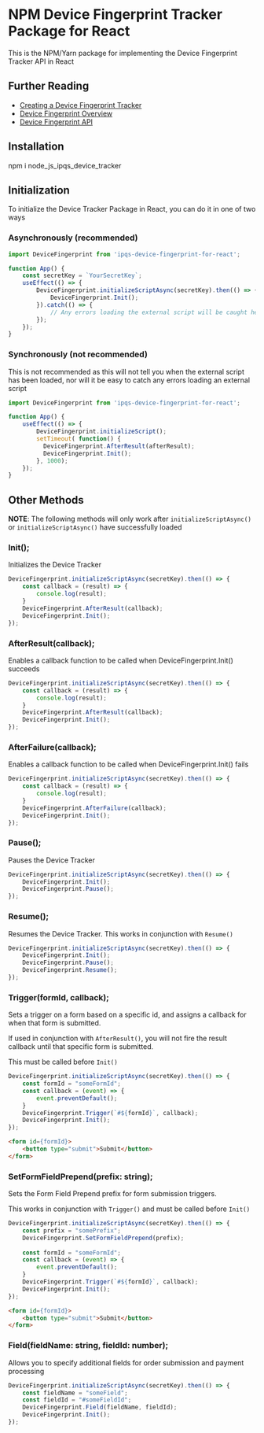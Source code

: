 # NPM Device Fingerprint Tracker Package for React

This is the NPM/Yarn package for implementing the Device Fingerprint Tracker API in React

## Further Reading

* [Creating a Device Fingerprint Tracker](https://www.ipqualityscore.com/user/tracker/new)
* [Device Fingerprint Overview](https://www.ipqualityscore.com/device-fingerprinting)
* [Device Fingerprint API](https://www.ipqualityscore.com/documentation/device-fingerprint/overview)

## Installation

npm i node_js_ipqs_device_tracker

## Initialization

To initialize the Device Tracker Package in React, you can do it in one of two ways

### Asynchronously (recommended)

```javascript
import DeviceFingerprint from 'ipqs-device-fingerprint-for-react';

function App() {
    const secretKey = `YourSecretKey`;
    useEffect(() => {
        DeviceFingerprint.initializeScriptAsync(secretKey).then(() => {
            DeviceFingerprint.Init();
        }).catch(() => {
            // Any errors loading the external script will be caught here
        });
    });
}
```

### Synchronously (not recommended)

This is not recommended as this will not tell you when the external script has been loaded, nor will it be easy to catch any errors loading an external script

```javascript
import DeviceFingerprint from 'ipqs-device-fingerprint-for-react';

function App() {
    useEffect(() => {
        DeviceFingerprint.initializeScript();
        setTimeout( function() {
          DeviceFingerprint.AfterResult(afterResult);
          DeviceFingerprint.Init();
        }, 1000);
    });
}
```

## Other Methods

**NOTE**: The following methods will only work after `initializeScriptAsync()` or `initializeScriptAsync()` have successfully loaded

### Init();

Initializes the Device Tracker

```javascript
DeviceFingerprint.initializeScriptAsync(secretKey).then(() => {
    const callback = (result) => {
        console.log(result);
    }
    DeviceFingerprint.AfterResult(callback);
    DeviceFingerprint.Init();
});
```

### AfterResult(callback);

Enables a callback function to be called when DeviceFingerprint.Init() succeeds

```javascript
DeviceFingerprint.initializeScriptAsync(secretKey).then(() => {
    const callback = (result) => {
        console.log(result);
    }
    DeviceFingerprint.AfterResult(callback);
    DeviceFingerprint.Init();
});
```

### AfterFailure(callback);

Enables a callback function to be called when DeviceFingerprint.Init() fails

```javascript
DeviceFingerprint.initializeScriptAsync(secretKey).then(() => {
    const callback = (result) => {
        console.log(result);
    }
    DeviceFingerprint.AfterFailure(callback);
    DeviceFingerprint.Init();
});
```

### Pause();

Pauses the Device Tracker

```javascript
DeviceFingerprint.initializeScriptAsync(secretKey).then(() => {
    DeviceFingerprint.Init();
    DeviceFingerprint.Pause();
});
```

### Resume();

Resumes the Device Tracker. This works in conjunction with `Resume()`

```javascript
DeviceFingerprint.initializeScriptAsync(secretKey).then(() => {
    DeviceFingerprint.Init();
    DeviceFingerprint.Pause();
    DeviceFingerprint.Resume();
});
```

### Trigger(formId, callback);

Sets a trigger on a form based on a specific id, and assigns a callback for when that form is submitted.

If used in conjunction with `AfterResult()`, you will not fire the result callback until that specific form is submitted.

This must be called before `Init()`

```javascript
DeviceFingerprint.initializeScriptAsync(secretKey).then(() => {
    const formId = "someFormId";
    const callback = (event) => {
        event.preventDefault();
    }
    DeviceFingerprint.Trigger(`#${formId}`, callback);
    DeviceFingerprint.Init();
});
```

```html
<form id={formId}>
    <button type="submit">Submit</button>
</form>
```

### SetFormFieldPrepend(prefix: string);

Sets the Form Field Prepend prefix for form submission triggers.

This works in conjunction with `Trigger()` and must be called before `Init()`

```javascript
DeviceFingerprint.initializeScriptAsync(secretKey).then(() => {
    const prefix = "somePrefix";
    DeviceFingerprint.SetFormFieldPrepend(prefix);
    
    const formId = "someFormId";
    const callback = (event) => {
        event.preventDefault();
    }
    DeviceFingerprint.Trigger(`#${formId}`, callback);
    DeviceFingerprint.Init();
});
```

```html
<form id={formId}>
    <button type="submit">Submit</button>
</form>
```

### Field(fieldName: string, fieldId: number);

Allows you to specify additional fields for order submission and payment processing

```javascript
DeviceFingerprint.initializeScriptAsync(secretKey).then(() => {
    const fieldName = "someField";
    const fieldId = "#someFieldId";
    DeviceFingerprint.Field(fieldName, fieldId);
    DeviceFingerprint.Init();
});
```
